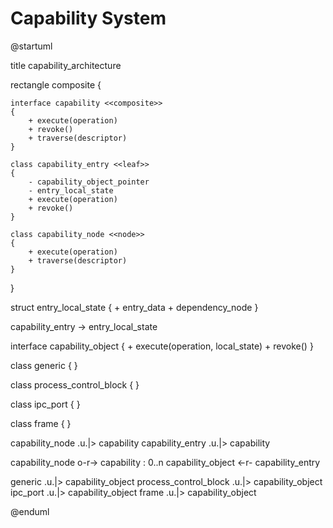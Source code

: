 # Capability System

@startuml

title capability_architecture

rectangle composite {

    interface capability <<composite>>
    {
        + execute(operation)
        + revoke()
        + traverse(descriptor)
    }

    class capability_entry <<leaf>>
    {
        - capability_object_pointer
        - entry_local_state
        + execute(operation)
        + revoke()
    }

    class capability_node <<node>>
    {
        + execute(operation)
        + traverse(descriptor)
    }

}

struct entry_local_state
{
    + entry_data
    + dependency_node
}

capability_entry -> entry_local_state

interface capability_object
{
    + execute(operation, local_state)
    + revoke()
}

class generic
{
}

class process_control_block
{
}

class ipc_port
{
}

class frame
{
}

capability_node .u.|> capability
capability_entry .u.|> capability

capability_node o-r-> capability : 0..n
capability_object <-r- capability_entry

generic .u.|> capability_object
process_control_block .u.|> capability_object
ipc_port .u.|> capability_object
frame .u.|> capability_object

@enduml
